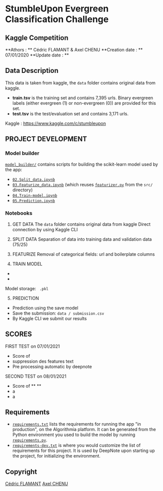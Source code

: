 # StumbleUpon Evergreen Classification Challenge
## Kaggle Competition 

**Athors : ** Cédric FLAMANT & Axel CHENU 
**Creation date : ** 07/01/2020
**Update date : **


## Data Description 
This data is taken from kaggle, the `data` folder contains original data from kaggle.
- **train.tsv**  is the training set and contains 7,395 urls. Binary evergreen labels (either evergreen (1) or non-evergreen (0)) are provided for this set.
- **test.tsv** is the test/evaluation set and contains 3,171 urls.

Kaggle : https://www.kaggle.com/c/stumbleupon

## PROJECT DEVELOPMENT
### Model builder

[`model_builder/`](model_builder/) contains scripts for building the scikit-learn model used by the app:

* [`02.Split_data.ipynb`](model_builder/02.Split_data.ipynb)
* [`03.Featurize_data.ipynb`](model_builder/03.Featurize_data.ipynb) (which reuses [`featurizer.py`](src/featurizer.py) from the `src/` directory)
* [`04.Train-model.ipynb`](model_builder/04.Train-model.ipynb)
* [`05.Prediction.ipynb`](model_builder/05.Prediction.ipynb)

### Notebooks 
01. GET DATA
The `data` folder contains original data from kaggle
Direct connection by using Kaggle CLI

02. SPLIT DATA
Separation of data into training data and validation data (75/25)

03. FEATURIZE
Removal of categorical fields: url and boilerplate columns

04. TRAIN MODEL 
* 
* 

Model storage: ` .pkl`

05. PREDICTION 
* Prediction using the save model
* Save the submission: `data / submission.csv`
* By Kaggle CLI we submit our results

## SCORES 
FIRST TEST on 07/01/2021
* Score of 
* suppression des features text
* Pre processing automatic by deepnote 

SECOND TEST on 08/01/2021
* Score of ** **
* a
* a


## Requirements
* [`requirements.txt`](requirements.txt) lists the requirements for running the app "in production", on the Algorithmia platform. It can be generated from the Python environment you used to build the model by running [`requirements.py`](requirements.py).
* [`requirements-dev.txt`](requirements-dev.txt) is where you would customize the list of requirements for this project. It is used by DeepNote upon starting up the project, for initializing the environment.

## Copyright
[Cédric FLAMANT](https://github.com/Drice33)
[Axel CHENU](https://github.com/ACHENU26)